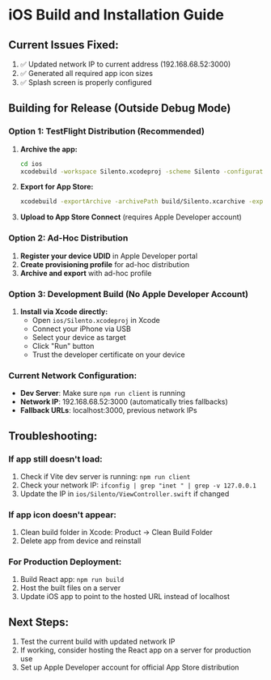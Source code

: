 # iOS Build and Installation Guide

## Current Issues Fixed:
1. ✅ Updated network IP to current address (192.168.68.52:3000)
2. ✅ Generated all required app icon sizes
3. ✅ Splash screen is properly configured

## Building for Release (Outside Debug Mode)

### Option 1: TestFlight Distribution (Recommended)
1. **Archive the app:**
   ```bash
   cd ios
   xcodebuild -workspace Silento.xcodeproj -scheme Silento -configuration Release -archivePath build/Silento.xcarchive archive
   ```

2. **Export for App Store:**
   ```bash
   xcodebuild -exportArchive -archivePath build/Silento.xcarchive -exportPath build/AppStore -exportOptionsPlist exportOptions.plist
   ```

3. **Upload to App Store Connect** (requires Apple Developer account)

### Option 2: Ad-Hoc Distribution
1. **Register your device UDID** in Apple Developer portal
2. **Create provisioning profile** for ad-hoc distribution
3. **Archive and export** with ad-hoc profile

### Option 3: Development Build (No Apple Developer Account)
1. **Install via Xcode directly:**
   - Open `ios/Silento.xcodeproj` in Xcode
   - Connect your iPhone via USB
   - Select your device as target
   - Click "Run" button
   - Trust the developer certificate on your device

### Current Network Configuration:
- **Dev Server**: Make sure `npm run client` is running
- **Network IP**: 192.168.68.52:3000 (automatically tries fallbacks)
- **Fallback URLs**: localhost:3000, previous network IPs

## Troubleshooting:

### If app still doesn't load:
1. Check if Vite dev server is running: `npm run client`
2. Check your network IP: `ifconfig | grep "inet " | grep -v 127.0.0.1`
3. Update the IP in `ios/Silento/ViewController.swift` if changed

### If app icon doesn't appear:
1. Clean build folder in Xcode: Product → Clean Build Folder
2. Delete app from device and reinstall

### For Production Deployment:
1. Build React app: `npm run build`
2. Host the built files on a server
3. Update iOS app to point to the hosted URL instead of localhost

## Next Steps:
1. Test the current build with updated network IP
2. If working, consider hosting the React app on a server for production use
3. Set up Apple Developer account for official App Store distribution 